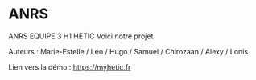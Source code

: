 # ANRS
ANRS EQUIPE 3 H1 HETIC
Voici notre projet

Auteurs : Marie-Estelle / Léo / Hugo / Samuel / Chirozaan / Alexy / Lonis

Lien vers la démo : https://myhetic.fr
